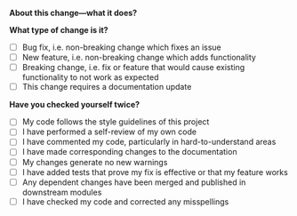 <!-- markdownlint-disable-next-line -->
**About this change—what it does?**

<!-- Please include a summary of the change and which issue is fixed. Please also include relevant motivation and context. List any dependencies that are required for this change. -->

**What type of change is it?**

<!-- Please delete options that are not relevant. -->

- [ ] Bug fix, i.e. non-breaking change which fixes an issue
- [ ] New feature, i.e. non-breaking change which adds functionality
- [ ] Breaking change, i.e. fix or feature that would cause existing functionality to not work as expected
- [ ] This change requires a documentation update

**Have you checked yourself twice?**

<!-- Please check all the boxes before opening the PR. -->

- [ ] My code follows the style guidelines of this project
- [ ] I have performed a self-review of my own code
- [ ] I have commented my code, particularly in hard-to-understand areas
- [ ] I have made corresponding changes to the documentation
- [ ] My changes generate no new warnings
- [ ] I have added tests that prove my fix is effective or that my feature works
- [ ] Any dependent changes have been merged and published in downstream modules
- [ ] I have checked my code and corrected any misspellings
